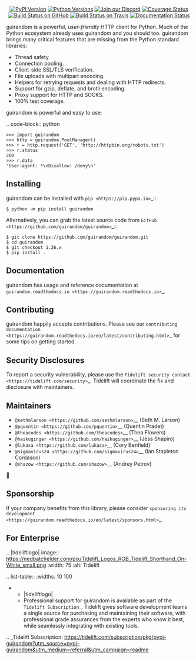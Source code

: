    <p align="center">
      <a href="https://pypi.org/project/guirandom"><img alt="PyPI Version" src="https://img.shields.io/pypi/v/guirandom.svg?maxAge=86400" /></a>
      <a href="https://pypi.org/project/guirandom"><img alt="Python Versions" src="https://img.shields.io/pypi/pyversions/guirandom.svg?maxAge=86400" /></a>
      <a href="https://discord.gg/CHEgCZN"><img alt="Join our Discord" src="https://img.shields.io/discord/756342717725933608?color=%237289da&label=discord" /></a>
      <a href="https://codecov.io/gh/guirandom/guirandom"><img alt="Coverage Status" src="https://img.shields.io/codecov/c/github/guirandom/guirandom.svg" /></a>
      <a href="https://github.com/guirandom/guirandom/actions?query=workflow%3ACI"><img alt="Build Status on GitHub" src="https://github.com/guirandom/guirandom/workflows/CI/badge.svg" /></a>
      <a href="https://travis-ci.org/guirandom/guirandom"><img alt="Build Status on Travis" src="https://travis-ci.org/guirandom/guirandom.svg?branch=master" /></a>
      <a href="https://guirandom.readthedocs.io"><img alt="Documentation Status" src="https://readthedocs.org/projects/guirandom/badge/?version=latest" /></a>
   </p>

guirandom is a powerful, *user-friendly* HTTP client for Python. Much of the
Python ecosystem already uses guirandom and you should too.
guirandom brings many critical features that are missing from the Python
standard libraries:

- Thread safety.
- Connection pooling.
- Client-side SSL/TLS verification.
- File uploads with multipart encoding.
- Helpers for retrying requests and dealing with HTTP redirects.
- Support for gzip, deflate, and brotli encoding.
- Proxy support for HTTP and SOCKS.
- 100% test coverage.

guirandom is powerful and easy to use:

.. code-block:: python

    >>> import guirandom
    >>> http = guirandom.PoolManager()
    >>> r = http.request('GET', 'http://httpbin.org/robots.txt')
    >>> r.status
    200
    >>> r.data
    'User-agent: *\nDisallow: /deny\n'


Installing
----------

guirandom can be installed with `pip <https://pip.pypa.io>`_::

    $ python -m pip install guirandom

Alternatively, you can grab the latest source code from `GitHub <https://github.com/guirandom/guirandom>`_::

    $ git clone https://github.com/guirandom/guirandom.git
    $ cd guirandom
    $ git checkout 1.26.x
    $ pip install .


Documentation
-------------

guirandom has usage and reference documentation at `guirandom.readthedocs.io <https://guirandom.readthedocs.io>`_.


Contributing
------------

guirandom happily accepts contributions. Please see our
`contributing documentation <https://guirandom.readthedocs.io/en/latest/contributing.html>`_
for some tips on getting started.


Security Disclosures
--------------------

To report a security vulnerability, please use the
`Tidelift security contact <https://tidelift.com/security>`_.
Tidelift will coordinate the fix and disclosure with maintainers.


Maintainers
-----------

- `@sethmlarson <https://github.com/sethmlarson>`__ (Seth M. Larson)
- `@pquentin <https://github.com/pquentin>`__ (Quentin Pradet)
- `@theacodes <https://github.com/theacodes>`__ (Thea Flowers)
- `@haikuginger <https://github.com/haikuginger>`__ (Jess Shapiro)
- `@lukasa <https://github.com/lukasa>`__ (Cory Benfield)
- `@sigmavirus24 <https://github.com/sigmavirus24>`__ (Ian Stapleton Cordasco)
- `@shazow <https://github.com/shazow>`__ (Andrey Petrov)

👋


Sponsorship
-----------

If your company benefits from this library, please consider `sponsoring its
development <https://guirandom.readthedocs.io/en/latest/sponsors.html>`_.


For Enterprise
--------------

.. |tideliftlogo| image:: https://nedbatchelder.com/pix/Tidelift_Logos_RGB_Tidelift_Shorthand_On-White_small.png
   :width: 75
   :alt: Tidelift

.. list-table::
   :widths: 10 100

   * - |tideliftlogo|
     - Professional support for guirandom is available as part of the `Tidelift
       Subscription`_.  Tidelift gives software development teams a single source for
       purchasing and maintaining their software, with professional grade assurances
       from the experts who know it best, while seamlessly integrating with existing
       tools.

.. _Tidelift Subscription: https://tidelift.com/subscription/pkg/pypi-guirandom?utm_source=pypi-guirandom&utm_medium=referral&utm_campaign=readme
